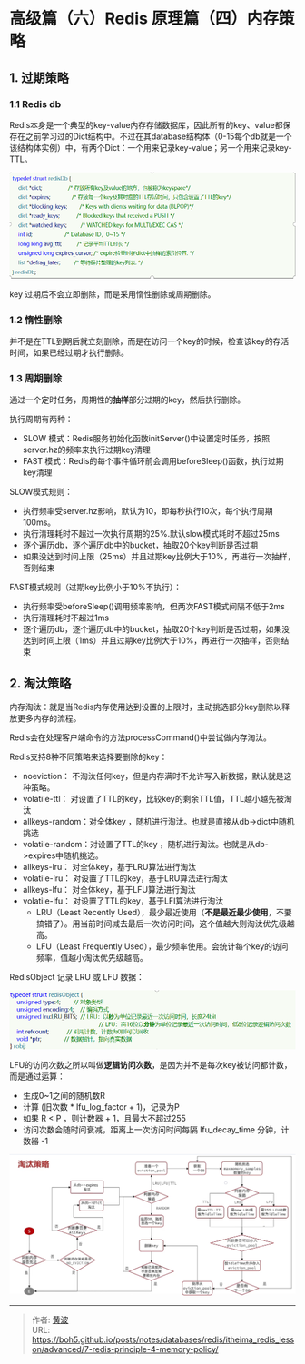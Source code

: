 # 高级篇（六）Redis 原理篇（四）内存策略


## 1. 过期策略

### 1.1 Redis db

Redis本身是一个典型的key-value内存存储数据库，因此所有的key、value都保存在之前学习过的Dict结构中。不过在其database结构体（0-15每个db就是一个该结构体实例）中，有两个Dict：一个用来记录key-value；另一个用来记录key-TTL。

![struct redisDb](../images/1653983423128.png)

key 过期后不会立即删除，而是采用惰性删除或周期删除。

### 1.2 惰性删除

并不是在TTL到期后就立刻删除，而是在访问一个key的时候，检查该key的存活时间，如果已经过期才执行删除。

### 1.3 周期删除

通过一个定时任务，周期性的**抽样**部分过期的key，然后执行删除。

执行周期有两种：

- SLOW 模式：Redis服务初始化函数initServer()中设置定时任务，按照server.hz的频率来执行过期key清理
- FAST 模式：Redis的每个事件循环前会调用beforeSleep()函数，执行过期key清理

SLOW模式规则：

- 执行频率受server.hz影响，默认为10，即每秒执行10次，每个执行周期100ms。
- 执行清理耗时不超过一次执行周期的25%.默认slow模式耗时不超过25ms
- 逐个遍历db，逐个遍历db中的bucket，抽取20个key判断是否过期
- 如果没达到时间上限（25ms）并且过期key比例大于10%，再进行一次抽样，否则结束

FAST模式规则（过期key比例小于10%不执行）：

- 执行频率受beforeSleep()调用频率影响，但两次FAST模式间隔不低于2ms
- 执行清理耗时不超过1ms
- 逐个遍历db，逐个遍历db中的bucket，抽取20个key判断是否过期，如果没达到时间上限（1ms）并且过期key比例大于10%，再进行一次抽样，否则结束

## 2. 淘汰策略

内存淘汰：就是当Redis内存使用达到设置的上限时，主动挑选部分key删除以释放更多内存的流程。

Redis会在处理客户端命令的方法processCommand()中尝试做内存淘汰。

Redis支持8种不同策略来选择要删除的key：

- noeviction： 不淘汰任何key，但是内存满时不允许写入新数据，默认就是这种策略。
- volatile-ttl： 对设置了TTL的key，比较key的剩余TTL值，TTL越小越先被淘汰
- allkeys-random：对全体key ，随机进行淘汰。也就是直接从db->dict中随机挑选
- volatile-random：对设置了TTL的key ，随机进行淘汰。也就是从db->expires中随机挑选。
- allkeys-lru： 对全体key，基于LRU算法进行淘汰
- volatile-lru： 对设置了TTL的key，基于LRU算法进行淘汰
- allkeys-lfu： 对全体key，基于LFU算法进行淘汰
- volatile-lfu： 对设置了TTL的key，基于LFI算法进行淘汰
  - LRU（Least Recently Used），最少最近使用（**不是最近最少使用**，不要搞错了）。用当前时间减去最后一次访问时间，这个值越大则淘汰优先级越高。
  - LFU（Least Frequently Used），最少频率使用。会统计每个key的访问频率，值越小淘汰优先级越高。

RedisObject 记录 LRU 或 LFU 数据：

![RedisObject](../images/1653984029506.png)

LFU的访问次数之所以叫做**逻辑访问次数**，是因为并不是每次key被访问都计数，而是通过运算：

- 生成0~1之间的随机数R
- 计算 (旧次数 * lfu_log_factor + 1)，记录为P
- 如果 R < P ，则计数器 + 1，且最大不超过255
- 访问次数会随时间衰减，距离上一次访问时间每隔 lfu_decay_time 分钟，计数器 -1

![内存淘汰策略流程图](../images/1653984085095.png)

---

> 作者: [黄波](https://boh5.github.io)  
> URL: https://boh5.github.io/posts/notes/databases/redis/itheima_redis_lesson/advanced/7-redis-principle-4-memory-policy/  

